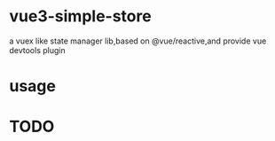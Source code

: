 # vue3-simple-store
a vuex like state manager lib,based on @vue/reactive,and provide vue devtools plugin

# usage

# TODO
